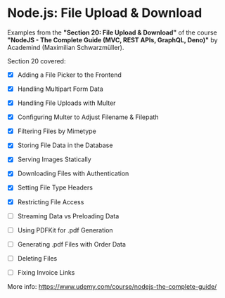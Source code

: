# Node.js: File Upload & Download

Examples from the **"Section 20: File Upload & Download"** of the course **"NodeJS - The Complete Guide (MVC, REST APIs, GraphQL, Deno)"** by Academind (Maximilian Schwarzmüller).

Section 20 covered:

- [x] Adding a File Picker to the Frontend
- [x] Handling Multipart Form Data
- [x] Handling File Uploads with Multer
- [x] Configuring Multer to Adjust Filename & Filepath
- [x] Filtering Files by Mimetype
- [x] Storing File Data in the Database
- [x] Serving Images Statically
- [x] Downloading Files with Authentication
- [x] Setting File Type Headers
- [x] Restricting File Access
- [ ] Streaming Data vs Preloading Data
- [ ] Using PDFKit for .pdf Generation
- [ ] Generating .pdf Files with Order Data
- [ ] Deleting Files
- [ ] Fixing Invoice Links



More info: https://www.udemy.com/course/nodejs-the-complete-guide/